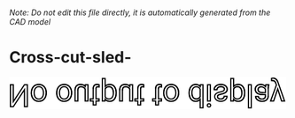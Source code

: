 ###### Note: Do not edit this file directly, it is automatically generated from the CAD model

# Cross-cut-sled-

![](/project.svg)



 

